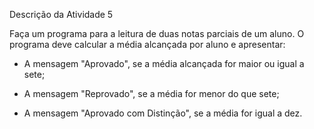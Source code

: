 Descrição da Atividade 5

Faça um programa para a leitura de duas notas parciais de um aluno. O programa deve
calcular a média alcançada por aluno e apresentar:

  - A mensagem "Aprovado", se a média alcançada for maior ou igual a sete;

  - A mensagem "Reprovado", se a média for menor do que sete;

  - A mensagem "Aprovado com Distinção", se a média for igual a dez.